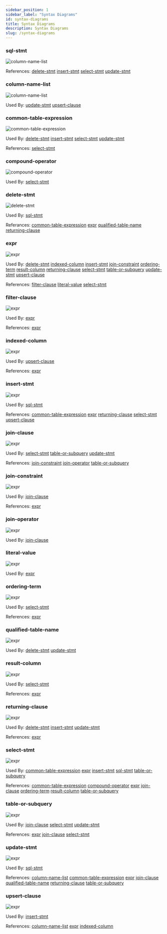 ```yaml
---
sidebar_position: 1
sidebar_label: "Syntax Diagrams"
id: syntax-diagrams
title: Syntax Diagrams
description: Syntax Diagrams
slug: /syntax-diagrams
---
```


### sql-stmt
![column-name-list](../sql-as-understood-by-kwil/svg/sql-stmt.svg)

References: [delete-stmt](#delete-stmt) [insert-stmt](#insert-stmt) [select-stmt](#select-stmt) [update-stmt](#update-stmt)

### column-name-list

![column-name-list](../sql-as-understood-by-kwil/svg/column-name-list.svg)

Used By: [update-stmt](#update-stmt) [upsert-clause](#upsert-clause)

### common-table-expression

![common-table-expression](../sql-as-understood-by-kwil/svg/common-table-expression.svg)

Used By: [delete-stmt](#delete-stmt) [insert-stmt](#insert-stmt) [select-stmt](#select-stmt) [update-stmt](#update-stmt)

References: [select-stmt](#select-stmt)

### compound-operator

![compound-operator](../sql-as-understood-by-kwil/svg/compound-operator.svg)

Used By: [select-stmt](#select-stmt)

### delete-stmt

![delete-stmt](../sql-as-understood-by-kwil/svg/delete-stmt.svg)

Used By: [sql-stmt](#sql-stmt)

Referances: [common-table-expression](#common-table-expression) [expr](#expr) [qualified-table-name](#qualified-table-name) [returning-clause](#returning-clause)

### expr

![expr](../sql-as-understood-by-kwil/svg/expr.svg)

Used By: [delete-stmt](#delete-stmt) [indexed-column](#indexed-column) [insert-stmt](#insert-stmt) [join-constraint](#join-constraint) [ordering-term](#ordering-term) [result-column](#result-column) [returning-clause](#returning-clause) [select-stmt](#select-stmt) [table-or-subquery](#table-or-subquery) [update-stmt](#update-stmt) [upsert-clause](#upsert-clause)

References: [filter-clause](#filter-clause) [literal-value](#literal-value) [select-stmt](#select-stmt)

### filter-clause

![expr](../sql-as-understood-by-kwil/svg/filter-clause.svg)

Used By: [expr](#expr)

References: [expr](#expr)

### indexed-column

![expr](../sql-as-understood-by-kwil/svg/indexed-column.svg)

Used By: [upsert-clause](#upsert-clause)

References: [expr](#expr)

### insert-stmt

![expr](../sql-as-understood-by-kwil/svg/insert-stmt.svg)

Used By: [sql-stmt](#sql-stmt)

References: [common-table-expression](#common-table-expression) [expr](#expr) [returning-clause](#returning-clause) [select-stmt](#select-stmt) [upsert-clause](#upsert-clause)

### join-clause

![expr](../sql-as-understood-by-kwil/svg/join-clause.svg)

Used By: [select-stmt](#select-stmt) [table-or-subquery](#table-or-subquery) [update-stmt](#update-stmt)

References: [join-constraint](#join-constraint) [join-operator](#join-operator) [table-or-subquery](#table-or-subquery)

### join-constraint

![expr](../sql-as-understood-by-kwil/svg/join-constraint.svg)

Used By: [join-clause](#join-clause)

References: [expr](#expr)

### join-operator

![expr](../sql-as-understood-by-kwil/svg/join-operator.svg)

Used By: [join-clause](#join-clause)

### literal-value

![expr](../sql-as-understood-by-kwil/svg/literal-value.svg)

Used By: [expr](#expr)

### ordering-term

![expr](../sql-as-understood-by-kwil/svg/ordering-term.svg)

Used By: [select-stmt](#delete-stmt) 

References: [expr](#expr)

### qualified-table-name

![expr](../sql-as-understood-by-kwil/svg/qualified-table-name.svg)

Used By: [delete-stmt](#delete-stmt) [update-stmt](#update-stmt)

### result-column

![expr](../sql-as-understood-by-kwil/svg/result-column.svg)

Used By: [select-stmt](#delete-stmt) 

References: [expr](#expr)

### returning-clause

![expr](../sql-as-understood-by-kwil/svg/returning-clause.svg)

Used By: [delete-stmt](#delete-stmt) [insert-stmt](#insert-stmt) [update-stmt](#update-stmt) 

References: [expr](#expr)

### select-stmt

![expr](../sql-as-understood-by-kwil/svg/select-stmt.svg)

Used By: [common-table-expression](#common-table-expression) [expr](#expr) [insert-stmt](#insert-stmt) [sql-stmt](#sql-stmt) [table-or-subquery](#table-or-subquery)

References: [common-table-expression](#common-table-expression) [compound-operator](#compound-operator) [expr](#expr) [join-clause](#join-clause) [ordering-term](#ordering-term) [result-column](#result-column) [table-or-subquery](#table-or-subquery)

### table-or-subquery

![expr](../sql-as-understood-by-kwil/svg/table-or-subquery.svg)

Used By: [join-clause](#join-clause) [select-stmt](#select-stmt) [update-stmt](#update-stmt)

References: [expr](#expr) [join-clause](#join-clause) [select-stmt](#select-stmt)

### update-stmt

![expr](../sql-as-understood-by-kwil/svg/update-stmt.svg)

Used By: [sql-stmt](#sql-stmt)

References: [column-name-list](#column-name-list) [common-table-expression](#common-table-expression) [expr](#expr) [join-clause](#join-clause) [qualified-table-name](#qualified-table-name) [returning-clause](#returning-clause) [table-or-subquery](#table-or-subquery)

### upsert-clause

![expr](../sql-as-understood-by-kwil/svg/upsert-clause.svg)

Used By: [insert-stmt](#insert-stmt)

References: [column-name-list](#column-name-list) [expr](#expr) [indexed-column](#indexed-column) 